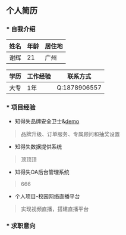 ## 个人简历
### * 自我介绍
|姓名|年龄|居住地|
|----|----|----|
|谢辉|21|广州|

|学历|工作经验|联系方式|
|----|----|----|
|大专|1年|Q:1878906557|
### * 项目经验
* 知得失品牌安全卫士&[demo](https://ipzds.cn/)
> 品牌升级、订单服务、专属顾问和抽奖设置
* 知得失数据提供系统
> 顶顶顶
* 知得失OA后台管理系统
> 666
* 个人项目-校园网络直播平台
> 实现视频直播，搭建直播平台
### * 求职意向
